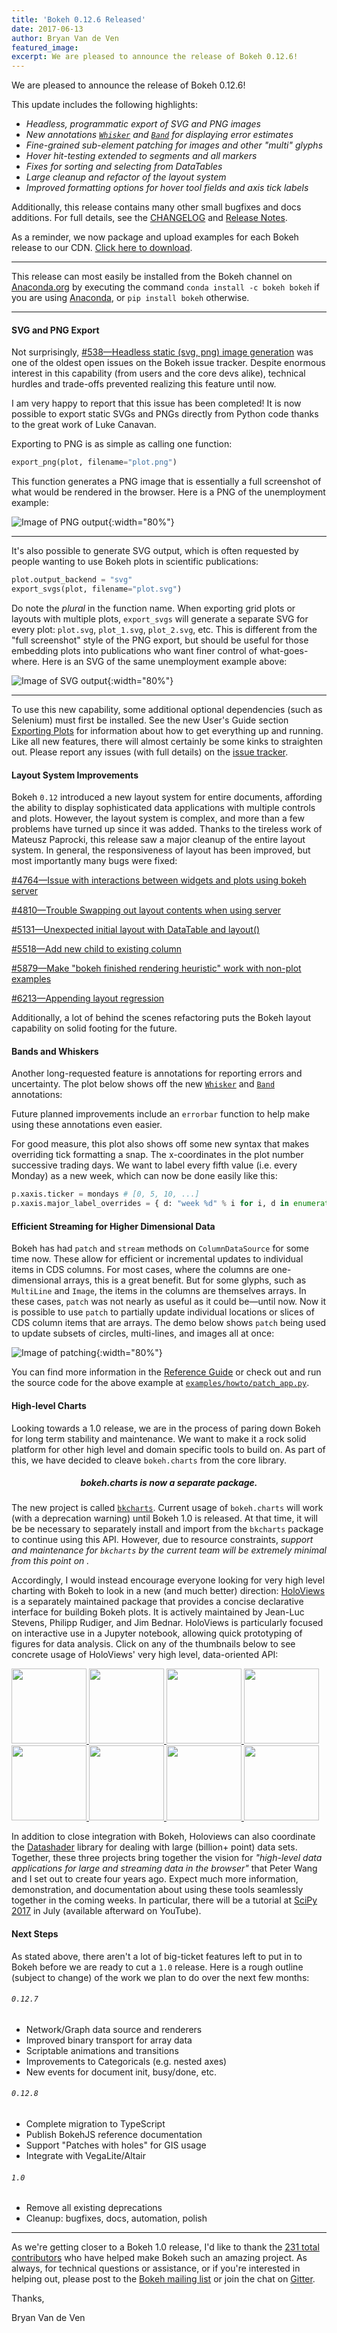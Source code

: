 ```yaml
---
title: 'Bokeh 0.12.6 Released'
date: 2017-06-13
author: Bryan Van de Ven
featured_image:
excerpt: We are pleased to announce the release of Bokeh 0.12.6!
---
```


We are pleased to announce the release of Bokeh 0.12.6!

This update includes the following highlights:

* *Headless, programmatic export of SVG and PNG images*
* *New annotations [`Whisker`](https://bokeh.pydata.org/en/0.12.6/docs/user_guide/annotations.html#whiskers) and [`Band`](https://bokeh.pydata.org/en/0.12.6/docs/user_guide/annotations.html#bands) for displaying error estimates*
* *Fine-grained sub-element patching for images and other "multi" glyphs*
* *Hover hit-testing extended to segments and all markers*
* *Fixes for sorting and selecting from DataTables*
* *Large cleanup and refactor of the layout system*
* *Improved formatting options for hover tool fields and axis tick labels*

Additionally, this release contains many other small bugfixes and docs additions.
For full details, see the [CHANGELOG](https://github.com/bokeh/bokeh/blob/master/CHANGELOG)
and [Release Notes](https://bokeh.pydata.org/en/latest/docs/releases/0.12.6.html).

As a reminder, we now package and upload examples for each Bokeh release
to our CDN. [Click here to download](https://cdn.pydata.org/bokeh/examples/examples-0.12.6.zip).

-----

This release can most easily be installed from the Bokeh channel on
[Anaconda.org](https://anaconda.org/bryanv/dashboard) by executing the
command ``conda install -c bokeh bokeh`` if you are using
[Anaconda](https://www.anaconda.com/downloads), or ``pip install bokeh``
otherwise.

-----


#### SVG and PNG Export

Not surprisingly, [#538&mdash;Headless static (svg, png) image generation](https://github.com/bokeh/bokeh/issues/538) was one of the oldest open issues on the Bokeh issue tracker. Despite enormous interest in this capability (from users and the core devs alike), technical hurdles and trade-offs prevented realizing this feature until now.

I am very happy to report that this issue has been completed! It is now possible to export static SVGs and PNGs directly from Python code thanks to the great work of Luke Canavan.

Exporting to PNG is as simple as calling one function:

```python
export_png(plot, filename="plot.png")
```

This function generates a PNG image that is essentially a full screenshot of what would be rendered in the browser. Here is a PNG of the unemployment example:

![Image of PNG output](/images/release-0-12-6/unemployment.png){:width="80%"}

-----

It's also possible to generate SVG output, which is often requested by people wanting to use Bokeh plots in scientific publications:

```python
plot.output_backend = "svg"
export_svgs(plot, filename="plot.svg")
```
Do note the *plural* in the function name. When exporting grid plots or layouts with multiple plots, `export_svgs` will generate a separate SVG for every plot: `plot.svg`, `plot_1.svg`, `plot_2.svg`, etc. This is different from the "full screenshot" style of the PNG export, but should be useful for those embedding plots into publications who want finer control of what-goes-where.
Here is an SVG of the same unemployment example above:

![Image of SVG output](/images/release-0-12-6/unemployment.svg){:width="80%"}

-----

To use this new capability, some additional optional dependencies (such as Selenium) must first be installed. See the new User's Guide section [Exporting Plots](https://bokeh.pydata.org/en/0.12.6/docs/user_guide/export.html) for information about how to get everything up and running. Like all new features, there will almost certainly be some kinks to straighten out. Please report any issues (with full details) on the [issue tracker](https://github.com/bokeh/bokeh/issues).

#### Layout System Improvements

Bokeh `0.12` introduced a new layout system for entire documents, affording the ability to display sophisticated data applications with multiple controls and plots. However, the layout system is complex, and more than a few problems have turned up since it was added. Thanks to the tireless work of Mateusz Paprocki, this release saw a major cleanup of the entire layout system. In general, the responsiveness of layout has been improved, but most importantly many bugs were fixed:

[#4764&mdash;Issue with interactions between widgets and plots using bokeh server](https://github.com/bokeh/bokeh/issues/4764)

[#4810&mdash;Trouble Swapping out layout contents when using server](https://github.com/bokeh/bokeh/issues/4810)

[#5131&mdash;Unexpected initial layout with DataTable and layout()](https://github.com/bokeh/bokeh/issues/5131)

[#5518&mdash;Add new child to existing column](https://github.com/bokeh/bokeh/issues/5518)

[#5879&mdash;Make "bokeh finished rendering heuristic" work with non-plot examples](https://github.com/bokeh/bokeh/issues/5879)

[#6213&mdash;Appending layout regression](https://github.com/bokeh/bokeh/issues/6213)

Additionally, a lot of behind the scenes refactoring puts the Bokeh layout capability on solid footing for the future.

#### Bands and Whiskers

Another long-requested feature is annotations for reporting errors and uncertainty. The plot below shows off the new [`Whisker`](https://bokeh.pydata.org/en/0.12.6/docs/user_guide/annotations.html#whiskers) and [`Band`](https://bokeh.pydata.org/en/0.12.6/docs/user_guide/annotations.html#bands) annotations:

<div>
<center>
<script
    src="/js/release-0-12-6/error.js"
    id="56320aac-19a0-4054-9a45-e8adaf04d7ba"
    data-bokeh-model-id="d5ca1cab-a386-491d-ad1c-14b07835f09f"
    data-bokeh-doc-id="8a4d34ae-bf9f-4bcf-a19f-902216d6c453"
></script>
</center>
</div>

Future planned improvements include an `errorbar` function to help make using these annotations even easier.

For good measure, this plot also shows off some new syntax that makes overriding tick formatting a snap. The x-coordinates in the plot number successive trading days. We want to label every fifth value (i.e. every Monday) as a new week, which can now be done easily like this:

```python
p.xaxis.ticker = mondays # [0, 5, 10, ...]
p.xaxis.major_label_overrides = { d: "week %d" % i for i, d in enumerate(mondays)}
```

#### Efficient Streaming for Higher Dimensional Data

Bokeh has had `patch` and `stream` methods on `ColumnDataSource` for some time now. These allow for efficient or incremental updates to individual items in CDS columns. For most cases, where the columns are one-dimensional arrays, this is a great benefit. But for some glyphs, such as `MultiLine` and `Image`, the items in the columns are themselves arrays. In these cases, `patch` was not nearly as useful as it could be&mdash;until now. Now it is possible to use `patch` to partially update individual locations or slices of CDS column items that are arrays. The demo below shows `patch` being used to update subsets of circles, multi-lines, and images all at once:

![Image of patching](/images/release-0-12-6/patch.gif){:width="80%"}

You can find more information in the [Reference Guide](https://bokeh.pydata.org/en/0.12.6/docs/reference/models/sources.html#bokeh.models.sources.ColumnDataSource.patch) or check out and run the source code for the above example at [`examples/howto/patch_app.py`](https://github.com/bokeh/bokeh/blob/0.12.6/examples/howto/patch_app.py).

#### High-level Charts

Looking towards a 1.0 release, we are in the process of paring down Bokeh for long term stability and maintenance. We want to make it a rock solid platform for other high level and domain specific tools to build on. As part of this, we have decided to cleave `bokeh.charts` from the core library.

<center><h5><b>bokeh.charts is now a separate package.</b></h5></center>

The new project is called [`bkcharts`](https://github.com/bokeh/bkcharts). Current usage of `bokeh.charts` will work (with a deprecation warning) until Bokeh 1.0 is released. At that time, it will be be necessary to separately install and import from the `bkcharts` package to continue using this API. However, due to resource constraints, *support and maintenance for `bkcharts` by the current team will be extremely minimal from this point on .*

Accordingly, I would instead encourage everyone looking for very high level charting with Bokeh to look in a new (and much better) direction: [HoloViews](http://holoviews.org/) is a separately maintained package that provides a concise declarative interface for building Bokeh plots. It is actively maintained by Jean-Luc Stevens, Philipp Rudiger, and Jim Bednar. HoloViews is particularly focused on interactive use in a Jupyter notebook, allowing quick prototyping of figures for data analysis. Click on any of the thumbnails below to see concrete usage of HoloViews' very high level, data-oriented API:

<a href="http://build.holoviews.org/gallery/streams/bokeh/bounds_selection.html">
  <img height="120" src="/images/release-0-12-6/bounds_selection.gif" />
</a>
<a href="http://build.holoviews.org/gallery/demos/bokeh/bachelors_degrees_by_gender.html">
  <img height="120" src="/images/release-0-12-6/degrees.png" />
</a>
<a href="http://build.holoviews.org/gallery/streams/bokeh/heatmap_tap.html">
  <img height="120" src="/images/release-0-12-6/heatmap_tap.gif" />
</a>
<a href="http://build.holoviews.org/gallery/elements/bokeh/VectorField.html">
  <img height="120" src="/images/release-0-12-6/quiver.png" />
</a>
<a href="http://build.holoviews.org/gallery/demos/bokeh/measles_example.html">
  <img height="120" src="/images/release-0-12-6/measles.png" />
</a>
<a href="http://build.holoviews.org/gallery/demos/bokeh/square_limit.html">
  <img height="120" src="/images/release-0-12-6/escher.png" />
</a>
<a href="http://build.holoviews.org/gallery/streams/bokeh/range_histogram.html">
  <img height="120" style="height: 120px;" src="/images/release-0-12-6/range_histogram.gif" />
</a>
<a href="http://build.holoviews.org/gallery/demos/bokeh/topographic_hillshading.html">
  <img height="120" src="/images/release-0-12-6/relief.png" />
</a>

In addition to close integration with Bokeh, Holoviews can also coordinate the [Datashader](http://datashader.readthedocs.io/en/latest/) library for dealing with large (billion+ point) data sets. Together, these three projects bring together the vision for *"high-level data applications for large and streaming data in the browser"* that Peter Wang and I set out to create four years ago. Expect much more information, demonstration, and documentation about using these tools seamlessly together in the coming weeks. In particular, there will be a tutorial at [SciPy 2017](https://scipy2017.scipy.org/ehome/220975/493418/) in July (available afterward on YouTube).


#### Next Steps

As stated above, there aren't a lot of big-ticket features left to put in to Bokeh before we are ready to cut a `1.0` release. Here is a rough outline (subject to change) of the work we plan to do over the next few months:

###### ``0.12.7``

* Network/Graph data source and renderers
* Improved binary transport for array data
* Scriptable animations and transitions
* Improvements to Categoricals (e.g. nested axes)
* New events for document init, busy/done, etc.

###### ``0.12.8``

* Complete migration to TypeScript
* Publish BokehJS reference documentation
* Support "Patches with holes" for GIS usage
* Integrate with VegaLite/Altair

###### ``1.0``

* Remove all existing deprecations
* Cleanup: bugfixes, docs, automation, polish

-----

As we're getting closer to a Bokeh 1.0 release, I'd like to thank the [231
total contributors](https://github.com/bokeh/bokeh/graphs/contributors) who
have helped make Bokeh such an amazing project. As always, for technical questions
or assistance, or if you're interested in helping out, please post to the
[Bokeh mailing list](https://groups.google.com/a/anaconda.com/forum/#!forum/bokeh)
or join the chat on [Gitter](https://gitter.im/bokeh/bokeh).

Thanks,

Bryan Van de Ven
